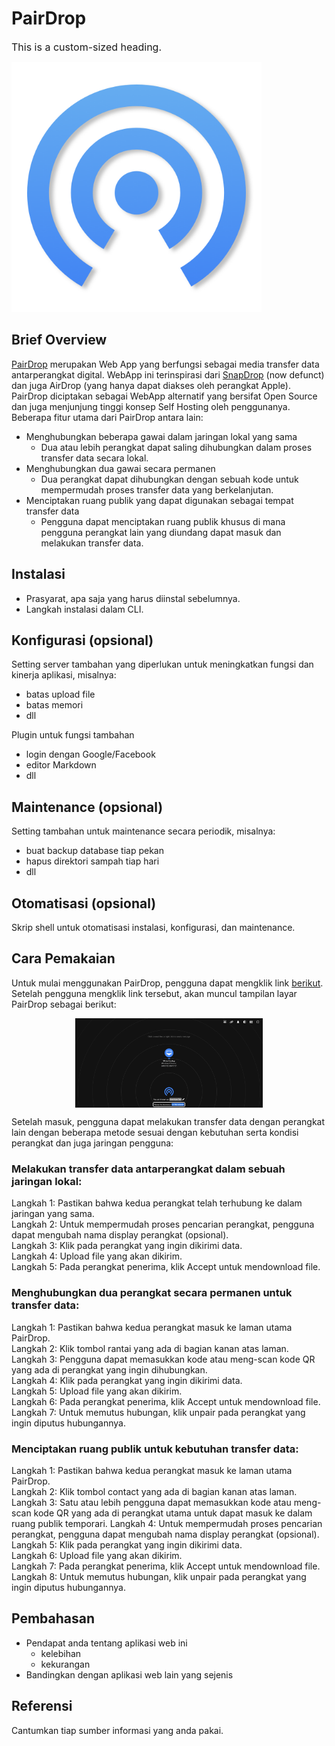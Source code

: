 # PairDrop

<span style="font-size: 16px; font-style: bold;">This is a custom-sized heading.</span>

<span align="center"><img src="https://github.com/dharmoo/project-uts-komdat/blob/main/images/android-chrome-512x512.png?raw=true" alt="PairDrop" width="400" height="400"></span>

## Brief Overview

[PairDrop](https://pairdrop.net) merupakan Web App yang berfungsi sebagai media transfer data antarperangkat digital. WebApp ini terinspirasi dari [SnapDrop](https://snapdrop.net) (now defunct) dan juga AirDrop (yang hanya dapat diakses oleh perangkat Apple). PairDrop diciptakan sebagai WebApp alternatif yang bersifat Open Source dan juga menjunjung tinggi konsep Self Hosting oleh penggunanya. Beberapa fitur utama dari PairDrop antara lain:
- Menghubungkan beberapa gawai dalam jaringan lokal yang sama
  - Dua atau lebih perangkat dapat saling dihubungkan dalam proses transfer data secara lokal.
- Menghubungkan dua gawai secara permanen
  - Dua perangkat dapat dihubungkan dengan sebuah kode untuk mempermudah proses transfer data yang berkelanjutan.
- Menciptakan ruang publik yang dapat digunakan sebagai tempat transfer data
  - Pengguna dapat menciptakan ruang publik khusus di mana pengguna perangkat lain yang diundang dapat masuk dan melakukan transfer data.

## Instalasi

- Prasyarat, apa saja yang harus diinstal sebelumnya.
- Langkah instalasi dalam CLI.


## Konfigurasi (opsional)

Setting server tambahan yang diperlukan untuk meningkatkan fungsi dan kinerja aplikasi, misalnya:
- batas upload file
- batas memori
- dll

Plugin untuk fungsi tambahan
- login dengan Google/Facebook
- editor Markdown
- dll


##  Maintenance (opsional)

Setting tambahan untuk maintenance secara periodik, misalnya:
- buat backup database tiap pekan
- hapus direktori sampah tiap hari
- dll


## Otomatisasi (opsional)

Skrip shell untuk otomatisasi instalasi, konfigurasi, dan maintenance.


## Cara Pemakaian

Untuk mulai menggunakan PairDrop, pengguna dapat mengklik link [berikut](https://ipb.link/komunikasi-lucu). Setelah pengguna mengklik link tersebut, akan muncul tampilan layar PairDrop sebagai berikut:

<p align="center">
  <img src="https://github.com/dharmoo/project-uts-komdat/blob/main/images/mainroom.png" alt="homepage" width="300" style="display: block; margin: 0 auto;">
</p>

Setelah masuk, pengguna dapat melakukan transfer data dengan perangkat lain dengan beberapa metode sesuai dengan kebutuhan serta kondisi perangkat dan juga jaringan pengguna:
### Melakukan transfer data antarperangkat dalam sebuah jaringan lokal:  
   Langkah 1: Pastikan bahwa kedua perangkat telah terhubung ke dalam jaringan yang sama.  
   Langkah 2: Untuk mempermudah proses pencarian perangkat, pengguna dapat mengubah nama display perangkat (opsional).  
   Langkah 3: Klik pada perangkat yang ingin dikirimi data.  
   Langkah 4: Upload file yang akan dikirim.  
   Langkah 5: Pada perangkat penerima, klik Accept untuk mendownload file.  
### Menghubungkan dua perangkat secara permanen untuk transfer data:  
   Langkah 1: Pastikan bahwa kedua perangkat masuk ke laman utama PairDrop.  
   Langkah 2: Klik tombol rantai yang ada di bagian kanan atas laman.  
   Langkah 3: Pengguna dapat memasukkan kode atau meng-scan kode QR yang ada di perangkat yang ingin dihubungkan.  
   Langkah 4: Klik pada perangkat yang ingin dikirimi data.  
   Langkah 5: Upload file yang akan dikirim.  
   Langkah 6: Pada perangkat penerima, klik Accept untuk mendownload file.
   Langkah 7: Untuk memutus hubungan, klik unpair pada perangkat yang ingin diputus hubungannya.  
### Menciptakan ruang publik untuk kebutuhan transfer data:  
   Langkah 1: Pastikan bahwa kedua perangkat masuk ke laman utama PairDrop.  
   Langkah 2: Klik tombol contact yang ada di bagian kanan atas laman.  
   Langkah 3: Satu atau lebih pengguna dapat memasukkan kode atau meng-scan kode QR yang ada di perangkat utama untuk dapat masuk ke dalam ruang publik temporari.
   Langkah 4: Untuk mempermudah proses pencarian perangkat, pengguna dapat mengubah nama display perangkat (opsional).  
   Langkah 5: Klik pada perangkat yang ingin dikirimi data.  
   Langkah 6: Upload file yang akan dikirim.  
   Langkah 7: Pada perangkat penerima, klik Accept untuk mendownload file.
   Langkah 8: Untuk memutus hubungan, klik unpair pada perangkat yang ingin diputus hubungannya.  

## Pembahasan

- Pendapat anda tentang aplikasi web ini
    - kelebihan
    - kekurangan
- Bandingkan dengan aplikasi web lain yang sejenis


## Referensi

Cantumkan tiap sumber informasi yang anda pakai.
